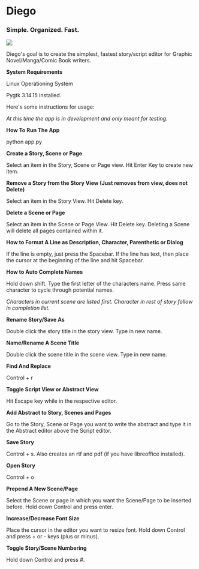 # Diego

<h3>Simple. Organized. Fast.</h3>

<img src="http://specscripter.com/screenshot.png">

Diego's goal is to create the simplest, fastest story/script editor for Graphic Novel/Manga/Comic Book writers.

<b>System Requirements</b>

Linux Operationing System

Pygtk 3.14.15 installed.

Here's some instructions for usage:

<i>At this time the app is in development and only meant for testing.</i>

<b>How To Run The App</b>

python app.py

<b>Create a Story, Scene or Page</b>

Select an item in the Story, Scene or Page view. Hit Enter Key to create new item.

<b>Remove a Story from the Story View (Just removes from view, does not Delete)</b>

Select an item in the Story View. Hit Delete key.

<b>Delete a Scene or Page</b>

Select an item in the Scene or Page View. Hit Delete key. Deleting a Scene will delete all pages contained within it.

<b>How to Format A Line as Description, Character, Parenthetic or Dialog</b>

If the line is empty, just press the Spacebar. If the line has text, then place the cursor at the beginning of the line and hit Spacebar.

<b>How to Auto Complete Names</b>

Hold down shift. Type the first letter of the characters name. Press same character to cycle through potential names.

<i>Characters in current scene are listed first. Character in rest of story follow in completion list.</i>

<b>Rename Story/Save As</b>

Double click the story title in the story view. Type in new name.

<b>Name/Rename A Scene Title</b>

Double click the scene title in the scene view. Type in new name.

<b>Find And Replace</b>

Control + r

<b>Toggle Script View or Abstract View</b>

Hit Escape key while in the respective editor.

<b>Add Abstract to Story, Scenes and Pages</b>

Go to the Story, Scene or Page you want to write the abstract and type it in the Abstract editor above the Script editor.

<b>Save Story</b>

Control + s.  Also creates an rtf and pdf (if you have libreoffice installed).

<b>Open Story</b>

Control + o

<b>Prepend A New Scene/Page</b>

Select the Scene or page in which you want the Scene/Page to be inserted before.  Hold down Control and press enter.

<b>Increase/Decrease Font Size</b>

Place the cursor in the editor you want to resize font. Hold down Control and press + or - keys (plus or minus).

<b>Toggle Story/Scene Numbering</b>

Hold down Control and press #.